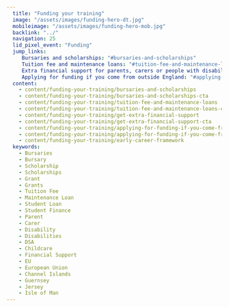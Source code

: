 ```yaml
---
  title: "Funding your training"
  image: "/assets/images/funding-hero-dt.jpg"
  mobileimage: "/assets/images/funding-hero-mob.jpg"
  backlink: "../"
  navigation: 25
  lid_pixel_event: "Funding"
  jump_links:
     Bursaries and scholarships: "#bursaries-and-scholarships"
     Tuition fee and maintenance loans: "#tuition-fee-and-maintenance-loans"
     Extra financial support for parents, carers or people with disabilities: "#extra-financial-support-for-parents-carers-or-people-with-disabilities"
     Applying for funding if you come from outside England: "#applying-for-funding-if-you-come-from-outside-england"
  content:
    - content/funding-your-training/bursaries-and-scholarships
    - content/funding-your-training/bursaries-and-scholarships-cta
    - content/funding-your-training/tuition-fee-and-maintenance-loans
    - content/funding-your-training/tuition-fee-and-maintenance-loans-cta
    - content/funding-your-training/get-extra-financial-support
    - content/funding-your-training/get-extra-financial-support-cta
    - content/funding-your-training/applying-for-funding-if-you-come-from-outside-england
    - content/funding-your-training/applying-for-funding-if-you-come-from-outside-england-cta
    - content/funding-your-training/early-career-framework
  keywords:
    - Bursaries
    - Bursary
    - Scholarship
    - Scholarships
    - Grant
    - Grants
    - Tuition Fee
    - Maintenance Loan
    - Student Loan
    - Student Finance
    - Parent
    - Carer
    - Disability
    - Disabilities
    - DSA
    - Childcare
    - Financial Support
    - EU
    - European Union
    - Channel Islands
    - Guernsey
    - Jersey
    - Isle of Man
---
```

